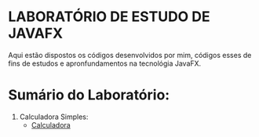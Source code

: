 # LABORATÓRIO DE ESTUDO DE JAVAFX

Aqui estão dispostos os códigos desenvolvidos por mim, códigos esses de fins de estudos e apronfundamentos na tecnológia JavaFX.

# Sumário do Laboratório:

1. Calculadora Simples:
   * [Calculadora](https://github.com/ericrodriguesfer/Academico/tree/master/estudo-javafx/calculadora-simples)

